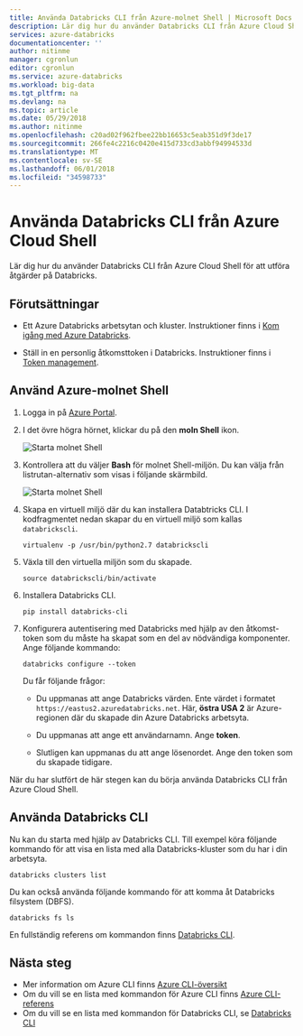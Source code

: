 ```yaml
---
title: Använda Databricks CLI från Azure-molnet Shell | Microsoft Docs
description: Lär dig hur du använder Databricks CLI från Azure Cloud Shell.
services: azure-databricks
documentationcenter: ''
author: nitinme
manager: cgronlun
editor: cgronlun
ms.service: azure-databricks
ms.workload: big-data
ms.tgt_pltfrm: na
ms.devlang: na
ms.topic: article
ms.date: 05/29/2018
ms.author: nitinme
ms.openlocfilehash: c20ad02f962fbee22bb16653c5eab351d9f3de17
ms.sourcegitcommit: 266fe4c2216c0420e415d733cd3abbf94994533d
ms.translationtype: MT
ms.contentlocale: sv-SE
ms.lasthandoff: 06/01/2018
ms.locfileid: "34598733"
---
```

# <a name="use-databricks-cli-from-azure-cloud-shell"></a>Använda Databricks CLI från Azure Cloud Shell

Lär dig hur du använder Databricks CLI från Azure Cloud Shell för att utföra åtgärder på Databricks.

## <a name="prerequisites"></a>Förutsättningar

* Ett Azure Databricks arbetsytan och kluster. Instruktioner finns i [Kom igång med Azure Databricks](quickstart-create-databricks-workspace-portal.md). 

* Ställ in en personlig åtkomsttoken i Databricks. Instruktioner finns i [Token management](https://docs.azuredatabricks.net/api/latest/authentication.html#token-management).

## <a name="use-the-azure-cloud-shell"></a>Använd Azure-molnet Shell

1. Logga in på [Azure Portal](https://portal.azure.com).
 
2. I det övre högra hörnet, klickar du på den **moln Shell** ikon.

   ![Starta molnet Shell](./media/databricks-cli-from-azure-cloud-shell/launch-azure-cloud-shell.png "starta ODBC från Excel")

3. Kontrollera att du väljer **Bash** för molnet Shell-miljön. Du kan välja från listrutan-alternativ som visas i följande skärmbild.

   ![Starta molnet Shell](./media/databricks-cli-from-azure-cloud-shell/select-bash-for-shell.png "starta ODBC från Excel") 

4. Skapa en virtuell miljö där du kan installera Databtricks CLI. I kodfragmentet nedan skapar du en virtuell miljö som kallas `databrickscli`.

       virtualenv -p /usr/bin/python2.7 databrickscli

5. Växla till den virtuella miljön som du skapade.

       source databrickscli/bin/activate

6. Installera Databricks CLI.

       pip install databricks-cli

7. Konfigurera autentisering med Databricks med hjälp av den åtkomst-token som du måste ha skapat som en del av nödvändiga komponenter. Ange följande kommando:

       databricks configure --token

    Du får följande frågor:

    * Du uppmanas att ange Databricks värden. Ente värdet i formatet `https://eastus2.azuredatabricks.net`. Här, **östra USA 2** är Azure-regionen där du skapade din Azure Databricks arbetsyta.

    * Du uppmanas att ange ett användarnamn. Ange **token**.

    * Slutligen kan uppmanas du att ange lösenordet. Ange den token som du skapade tidigare.

När du har slutfört de här stegen kan du börja använda Databricks CLI från Azure Cloud Shell.

## <a name="use-databricks-cli"></a>Använda Databricks CLI

Nu kan du starta med hjälp av Databricks CLI. Till exempel köra följande kommando för att visa en lista med alla Databricks-kluster som du har i din arbetsyta.

    databricks clusters list

Du kan också använda följande kommando för att komma åt Databricks filsystem (DBFS).

    databricks fs ls


En fullständig referens om kommandon finns [Databricks CLI](https://docs.azuredatabricks.net/user-guide/dev-tools/databricks-cli.html).


## <a name="next-steps"></a>Nästa steg

* Mer information om Azure CLI finns [Azure CLI-översikt](../cloud-shell/overview.md)
* Om du vill se en lista med kommandon för Azure CLI finns [Azure CLI-referens](https://docs.microsoft.com/cli/azure/reference-index?view=azure-cli-latest)
* Om du vill se en lista med kommandon för Databricks CLI, se [Databricks CLI](https://docs.azuredatabricks.net/user-guide/dev-tools/databricks-cli.html)


